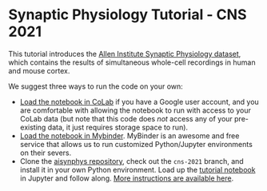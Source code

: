 Synaptic Physiology Tutorial - CNS 2021
=======================================

This tutorial introduces the [Allen Institute Synaptic Physiology dataset](http://portal.brain-map.org/explore/connectivity/synaptic-physiology), which contains the results of simultaneous whole-cell recordings in human and mouse cortex.

We suggest three ways to run the code on your own:

* [Load the notebook in CoLab](https://colab.research.google.com/github/AllenInstitute/CNS-2021/blob/master/1_Synaptic_Physiology/SynPhys_Tutorial.ipynb) if you have a Google user account, and you are comfortable with allowing the notebook to run with access to your CoLab data (but note that this code does *not* access any of your pre-existing data, it just requires storage space to run).
* [Load the notebook in Mybinder](https://mybinder.org/v2/gh/AllenInstitute/aisynphys/cns-2021?filepath=doc/tutorial.ipynb). MyBinder is an awesome and free service that allows us to run customized Python/Jupyter environments on their severs. 
* Clone the [aisynphys repository](https://github.com/AllenInstitute/aisynphys/tree/cns-2021), check out the `cns-2021` branch, and install it in your own Python environment. Load up the [tutorial notebook](https://github.com/AllenInstitute/aisynphys/blob/cns-2021/doc/tutorial.ipynb) in Jupyter and follow along. [More instructions are available here](https://aisynphys.readthedocs.io/en/latest/installation.html). 
